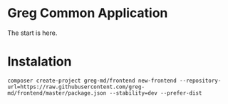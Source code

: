 # Greg Common Application

The start is here.

# Instalation

`composer create-project greg-md/frontend new-frontend --repository-url=https://raw.githubusercontent.com/greg-md/frontend/master/package.json --stability=dev --prefer-dist`
